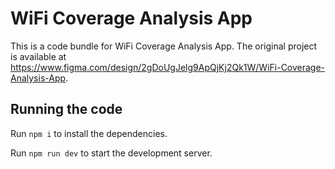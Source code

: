 
  # WiFi Coverage Analysis App

  This is a code bundle for WiFi Coverage Analysis App. The original project is available at https://www.figma.com/design/2gDoUgJelg9ApQjKj2Qk1W/WiFi-Coverage-Analysis-App.

  ## Running the code

  Run `npm i` to install the dependencies.

  Run `npm run dev` to start the development server.
  
